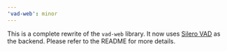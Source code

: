 ```yaml
---
'vad-web': minor
---
```


This is a complete rewrite of the `vad-web` library. It now uses [Silero VAD](https://github.com/snakers4/silero-vad) as the backend. Please refer to the README for more details.

